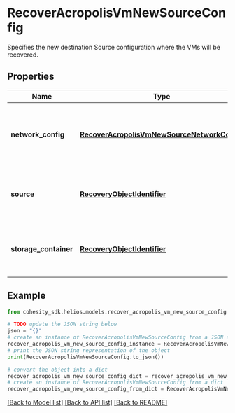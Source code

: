 # RecoverAcropolisVmNewSourceConfig

Specifies the new destination Source configuration where the VMs will be recovered.

## Properties

Name | Type | Description | Notes
------------ | ------------- | ------------- | -------------
**network_config** | [**RecoverAcropolisVmNewSourceNetworkConfig**](RecoverAcropolisVmNewSourceNetworkConfig.md) | Specifies the networking configuration to be applied to the recovered VMs. | [optional] 
**source** | [**RecoveryObjectIdentifier**](RecoveryObjectIdentifier.md) | Specifies the id of the parent source to recover the VMs. | 
**storage_container** | [**RecoveryObjectIdentifier**](RecoveryObjectIdentifier.md) | A storage container where the VM&#39;s files should be restored to. | [optional] 

## Example

```python
from cohesity_sdk.helios.models.recover_acropolis_vm_new_source_config import RecoverAcropolisVmNewSourceConfig

# TODO update the JSON string below
json = "{}"
# create an instance of RecoverAcropolisVmNewSourceConfig from a JSON string
recover_acropolis_vm_new_source_config_instance = RecoverAcropolisVmNewSourceConfig.from_json(json)
# print the JSON string representation of the object
print(RecoverAcropolisVmNewSourceConfig.to_json())

# convert the object into a dict
recover_acropolis_vm_new_source_config_dict = recover_acropolis_vm_new_source_config_instance.to_dict()
# create an instance of RecoverAcropolisVmNewSourceConfig from a dict
recover_acropolis_vm_new_source_config_from_dict = RecoverAcropolisVmNewSourceConfig.from_dict(recover_acropolis_vm_new_source_config_dict)
```
[[Back to Model list]](../README.md#documentation-for-models) [[Back to API list]](../README.md#documentation-for-api-endpoints) [[Back to README]](../README.md)


